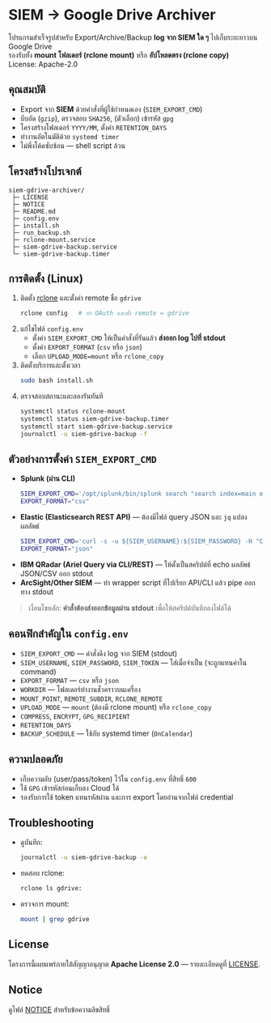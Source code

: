 # SIEM → Google Drive Archiver

โปรแกรมสำเร็จรูปสำหรับ Export/Archive/Backup **log จาก SIEM ใด ๆ** ไปเก็บระยะยาวบน Google Drive  
รองรับทั้ง **mount โฟลเดอร์ (rclone mount)** หรือ **อัปโหลดตรง (rclone copy)**  
License: Apache-2.0

## คุณสมบัติ
- Export จาก **SIEM** ด้วยคำสั่งที่ผู้ใช้กำหนดเอง (`SIEM_EXPORT_CMD`)
- บีบอัด (`gzip`), ตรวจสอบ `SHA256`, (ตัวเลือก) เข้ารหัส `gpg`
- โครงสร้างโฟลเดอร์ `YYYY/MM`, ตั้งค่า `RETENTION_DAYS`
- ทำงานอัตโนมัติด้วย `systemd timer`
- ไม่พึ่งโค้ดซับซ้อน — shell script ล้วน

## โครงสร้างโปรเจกต์
```
siem-gdrive-archiver/
 ├─ LICENSE
 ├─ NOTICE
 ├─ README.md
 ├─ config.env
 ├─ install.sh
 ├─ run_backup.sh
 ├─ rclone-mount.service
 ├─ siem-gdrive-backup.service
 └─ siem-gdrive-backup.timer
```

## การติดตั้ง (Linux)
1) ติดตั้ง [rclone](https://rclone.org/install/) และตั้งค่า remote ชื่อ `gdrive`
   ```bash
   rclone config   # ทำ OAuth และตั้ง remote = gdrive
   ```
2) แก้ไขไฟล์ `config.env`
   - ตั้งค่า `SIEM_EXPORT_CMD` ให้เป็นคำสั่งที่รันแล้ว **ส่งออก log ไปที่ stdout**
   - ตั้งค่า `EXPORT_FORMAT` (`csv` หรือ `json`)
   - เลือก `UPLOAD_MODE=mount` หรือ `rclone_copy`
3) ติดตั้งบริการและตั้งเวลา
   ```bash
   sudo bash install.sh
   ```
4) ตรวจสอบสถานะและลองรันทันที
   ```bash
   systemctl status rclone-mount
   systemctl status siem-gdrive-backup.timer
   systemctl start siem-gdrive-backup.service
   journalctl -u siem-gdrive-backup -f
   ```

## ตัวอย่างการตั้งค่า `SIEM_EXPORT_CMD`
- **Splunk (ผ่าน CLI)**  
  ```bash
  SIEM_EXPORT_CMD='/opt/splunk/bin/splunk search "search index=main earliest=-1d@d latest=@d" -maxout 0 -output csv -auth ${SIEM_USERNAME}:${SIEM_PASSWORD}'
  EXPORT_FORMAT="csv"
  ```
- **Elastic (Elasticsearch REST API)** — ต้องมีไฟล์ query JSON และ `jq` แปลงผลลัพธ์
  ```bash
  SIEM_EXPORT_CMD='curl -s -u ${SIEM_USERNAME}:${SIEM_PASSWORD} -H "Content-Type: application/json" -X POST "https://ES_HOST:9200/myindex/_search?scroll=1m&size=1000" -d @/etc/siem-archiver/query.json | jq -r ".hits.hits[]._source"'
  EXPORT_FORMAT="json"
  ```
- **IBM QRadar (Ariel Query via CLI/REST)** — ให้ตั้งเป็นสคริปต์ที่ echo ผลลัพธ์ JSON/CSV ออก stdout
- **ArcSight/Other SIEM** — ทำ wrapper script ที่ไปเรียก API/CLI แล้ว pipe ออกทาง stdout

> เงื่อนไขหลัก: **คำสั่งต้องส่งออกข้อมูลผ่าน stdout** เพื่อให้สคริปต์บันทึกลงไฟล์ได้

## คอนฟิกสำคัญใน `config.env`
- `SIEM_EXPORT_CMD` — คำสั่งดึง log จาก SIEM (stdout)
- `SIEM_USERNAME`, `SIEM_PASSWORD`, `SIEM_TOKEN` — ใส่เมื่อจำเป็น (จะถูกแทนค่าใน command)
- `EXPORT_FORMAT` — `csv` หรือ `json`
- `WORKDIR` — โฟลเดอร์ทำงานชั่วคราวบนเครื่อง
- `MOUNT_POINT`, `REMOTE_SUBDIR`, `RCLONE_REMOTE`
- `UPLOAD_MODE` — `mount` (ต้องมี rclone mount) หรือ `rclone_copy`
- `COMPRESS`, `ENCRYPT`, `GPG_RECIPIENT`
- `RETENTION_DAYS`
- `BACKUP_SCHEDULE` — ใช้กับ systemd timer (`OnCalendar`)

## ความปลอดภัย
- เก็บความลับ (user/pass/token) ไว้ใน `config.env` ที่สิทธิ์ `600`
- ใช้ `GPG` เข้ารหัสก่อนเก็บลง Cloud ได้
- รองรับการใช้ token แทนรหัสผ่าน และการ export โดยอ่านจากไฟล์ credential

## Troubleshooting
- ดูบันทึก:
  ```bash
  journalctl -u siem-gdrive-backup -e
  ```
- ทดสอบ rclone:
  ```bash
  rclone ls gdrive:
  ```
- ตรวจการ mount:
  ```bash
  mount | grep gdrive
  ```

## License
โครงการนี้เผยแพร่ภายใต้สัญญาอนุญาต **Apache License 2.0** — รายละเอียดดูที่ [LICENSE](./LICENSE).

## Notice
ดูไฟล์ [NOTICE](./NOTICE) สำหรับข้อความลิขสิทธิ์
